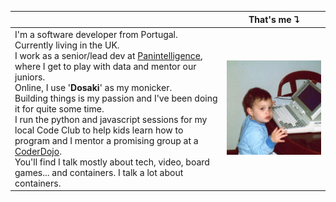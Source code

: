 |  | That's me ⮧ |
|---|---|
| I'm a software developer from Portugal. Currently living in the UK.<br/>I work as a senior/lead dev at [Panintelligence](https://panintelligence.com), where I get to play with data and mentor our juniors.<br/>Online, I use '**Dosaki**' as my monicker.<br/>Building things is my passion and I've been doing it for quite some time.<br/>I run the python and javascript sessions for my local Code Club to help kids learn how to program and I mentor a promising group at a [CoderDojo]().<br/>You'll find I talk mostly about tech, video, board games... and containers. I talk a lot about containers. | ![Minime](./minime.jpg) |
